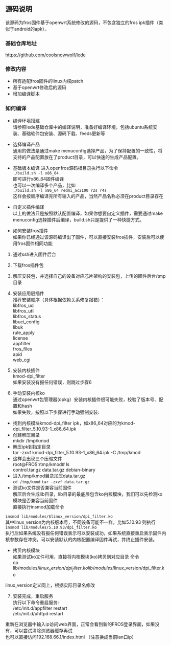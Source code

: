 ## 源码说明
该源码为fros固件基于openwrt系统修改的源码，不包含独立的fros ipk插件（类似于android的apk）。
### 基础仓库地址
https://github.com/coolsnowwolf/lede

### 修改内容
- 所有适配fros固件的linux内核patch
- 基于openwrt修改后的源码
- 增加编译脚本

### 如何编译  
- 编译环境搭建  
请参照lede基础仓库中的编译说明，准备好编译环境，包括ubuntu系统安装、基础软件包安装、源码下载、feeds更新等
- 选择编译产品  
通用的做法是通过make menuconfig选择产品，为了保持配置的一致性，将支持的产品配置放在了product目录，可以快速的生成产品配置。  

- 基础版本编译
进入openfros源码根目录执行以下命令  
`./build.sh -l x86_64`  
即可进行x86_64固件编译  
也可以一次编译多个产品，比如  
`./build.sh -l x86_64 redmi_ac2100 r2s r4s`  
这样会按顺序编译完所有输入的产品，当然产品名称必须在product目录存在  

- 自定义插件编译  
以上的做法只是按照默认配置编译，如果你想要自定义插件，需要通过make menuconfig选择插件后编译，build.sh只是提供了一种快捷方式。   

- 如何安装fros插件   
如果你已经通过该源码编译出了固件，可以直接安装fros插件，安装后可以使用fros固件相同功能   
1. 通过ssh进入固件后台  
2. 下载fros插件包  
3. 解压安装包，并选择自己的设备对应芯片架构的安装包，上传的固件后台/tmp目录  
4. 安装应用层插件  
推荐安装顺序（具体根据依赖关系修复报错）：  
libfros_uci  
libfros_util  
libfros_status  
libuci_config  
libuk  
rule_apply  
license  
appfilter  
fros_files  
apid  
web_cgi  


5. 安装内核插件  
kmod-dpi_filter   
如果安装没有报任何错误，则跳过步骤6
6. 手动安装内核ko  
通过openwrt包管理器(opkg）安装内核插件很可能失败，校验了版本号、配置和hash   
如果失败，按照以下步骤进行手动强制安装:  
- 找到内核模块kmod-dpi_filter ipk，如x86_64对应的为kmod-dpi_filter_5.10.93-1_x86_64.ipk
- 创建解压目录  
mkdir /tmp/kmod  
- 解压ipk到指定目录  
tar -zxvf kmod-dpi_filter_5.10.93-1_x86_64.ipk -C /tmp/kmod   
- 这样会出现三个压缩文件  
root@FROS:/tmp/kmod# ls   
control.tar.gz  data.tar.gz     debian-binary   
- 进入/tmp/kmod目录加压data.tar.gz  
`cd /tmp/kmod`
`tar -zxvf data.tar.gz`
- 测试ko文件是否兼容当前固件  
解压后会生成lib目录，lib目录的最底层包含ko内核模块，我们可以先检测ko模块是否兼容当前固件  
直接执行insmod加载命令  

`insmod lib/modules/$linux_version/dpi_filter.ko`  
其中linux_version为内核版本号，不同设备可能不一样，比如5.10.93
则执行  
`insmod lib/modules/5.10.93/dpi_filter.ko`  
执行后如果系统没有报任何错误表示可以安装成功，如果系统直接重启表示固件内核参数存在冲突，可以安装默认的内核配置编译固件再试，并终止插件安装。  

- 拷贝内核模块  
如果测试ko文件可用，直接将内核模块(ko)拷贝到对应目录
命令    
cp lib/modules/$linux_version/dpi_filter.ko lib/modules/$linux_version/dpi_filter.ko   

linux_version定义同上，根据实际目录名修改  

7. 安装完成，重启服务  
执行以下命令重启服务:  
/etc/init.d/appfilter restart   
/etc/init.d/uhttpd restart   

重新在浏览器中输入ip访问web界面，正常会看到新的FROS登录界面，如果没有，可以尝试清除浏览器缓存再试  
也可以直接访问192.168.66.1/index.html （注意换成当前lan口ip）  

